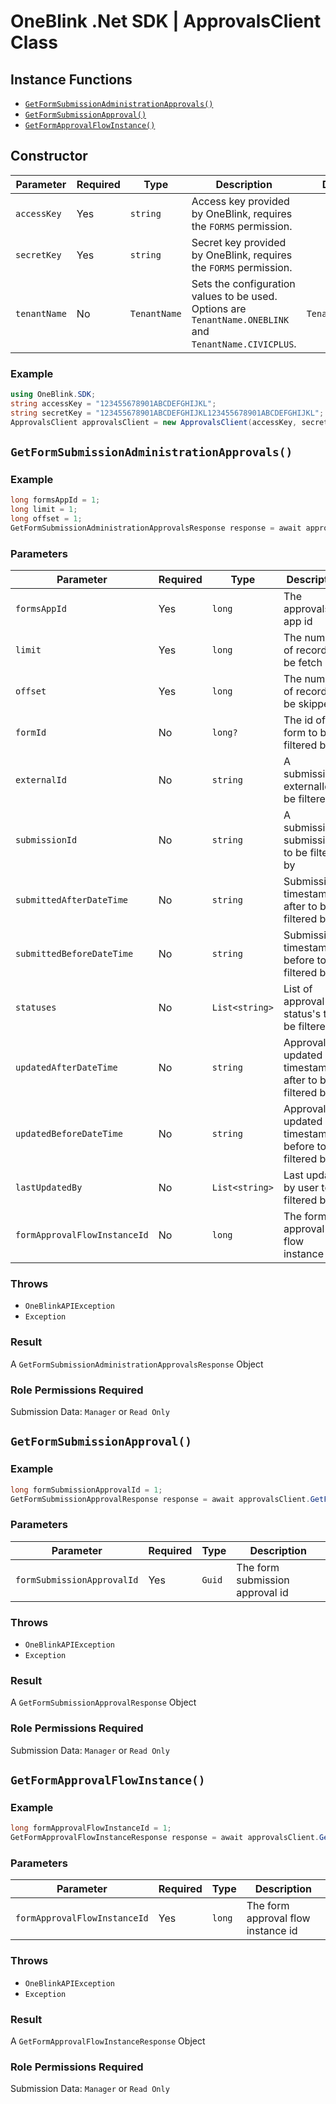 # OneBlink .Net SDK | ApprovalsClient Class

## Instance Functions

- [`GetFormSubmissionAdministrationApprovals()`](#getformsubmissionadministrationapprovals)
- [`GetFormSubmissionApproval()`](#getformsubmissionapproval)
- [`GetFormApprovalFlowInstance()`](#getformapprovalflowinstance)

## Constructor

| Parameter    | Required | Type         | Description                                                                                             | Default Value         |
| ------------ | -------- | ------------ | ------------------------------------------------------------------------------------------------------- | --------------------- |
| `accessKey`  | Yes      | `string`     | Access key provided by OneBlink, requires the `FORMS` permission.                                       |                       |
| `secretKey`  | Yes      | `string`     | Secret key provided by OneBlink, requires the `FORMS` permission.                                       |                       |
| `tenantName` | No       | `TenantName` | Sets the configuration values to be used. Options are `TenantName.ONEBLINK` and `TenantName.CIVICPLUS`. | `TenantName.ONEBLINK` |

### Example

```c#
using OneBlink.SDK;
string accessKey = "123455678901ABCDEFGHIJKL";
string secretKey = "123455678901ABCDEFGHIJKL123455678901ABCDEFGHIJKL";
ApprovalsClient approvalsClient = new ApprovalsClient(accessKey, secretKey);
```

## `GetFormSubmissionAdministrationApprovals()`

### Example

```c#
long formsAppId = 1;
long limit = 1;
long offset = 1;
GetFormSubmissionAdministrationApprovalsResponse response = await approvalsClient.GetFormSubmissionAdministrationApprovals(formsAppId, limit, offset);
```

### Parameters

| Parameter                    | Required | Type           | Description                                         |
| ---------------------------- | -------- | -------------- | --------------------------------------------------- |
| `formsAppId`                 | Yes      | `long`         | The approvals app id                                |
| `limit`                      | Yes      | `long`         | The number of records to be fetch                   |
| `offset`                     | Yes      | `long`         | The number of records to be skipped                 |
| `formId`                     | No       | `long?`        | The id of the form to be filtered by                |
| `externalId`                 | No       | `string`       | A submission externalId to be filtered by           |
| `submissionId`               | No       | `string`       | A submission submissionId to be filtered by         |
| `submittedAfterDateTime`     | No       | `string`       | Submission timestamp after to be filtered by        |
| `submittedBeforeDateTime`    | No       | `string`       | Submission timestamp before to be filtered by       |
| `statuses`                   | No       | `List<string>` | List of approval status's to be filtered by         |
| `updatedAfterDateTime`       | No       | `string`       | Approval updated timestamp after to be filtered by  |
| `updatedBeforeDateTime`      | No       | `string`       | Approval updated timestamp before to be filtered by |
| `lastUpdatedBy`              | No       | `List<string>` | Last updated by user to be filtered by              |
| `formApprovalFlowInstanceId` | No       | `long`         | The form approval flow instance id                  |

### Throws

- `OneBlinkAPIException`
- `Exception`

### Result

A `GetFormSubmissionAdministrationApprovalsResponse` Object

### Role Permissions Required

Submission Data: `Manager` or `Read Only`

## `GetFormSubmissionApproval()`

### Example

```c#
long formSubmissionApprovalId = 1;
GetFormSubmissionApprovalResponse response = await approvalsClient.GetFormSubmissionApproval(formSubmissionApprovalId);
```

### Parameters

| Parameter                  | Required | Type   | Description                     |
| -------------------------- | -------- | ------ | ------------------------------- |
| `formSubmissionApprovalId` | Yes      | `Guid` | The form submission approval id |

### Throws

- `OneBlinkAPIException`
- `Exception`

### Result

A `GetFormSubmissionApprovalResponse` Object

### Role Permissions Required

Submission Data: `Manager` or `Read Only`

## `GetFormApprovalFlowInstance()`

### Example

```c#
long formApprovalFlowInstanceId = 1;
GetFormApprovalFlowInstanceResponse response = await approvalsClient.GetFormApprovalFlowInstance(formApprovalFlowInstanceId);
```

### Parameters

| Parameter                    | Required | Type   | Description                        |
| ---------------------------- | -------- | ------ | ---------------------------------- |
| `formApprovalFlowInstanceId` | Yes      | `long` | The form approval flow instance id |

### Throws

- `OneBlinkAPIException`
- `Exception`

### Result

A `GetFormApprovalFlowInstanceResponse` Object

### Role Permissions Required

Submission Data: `Manager` or `Read Only`
